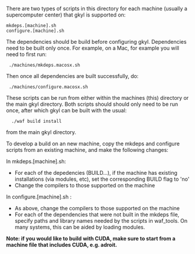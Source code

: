There are two types of scripts in this directory for each machine
(usually a supercomputer center) that gkyl is supported on:
```
mkdeps.[machine].sh 
configure.[machine].sh
```
The dependencies should be build before configuring gkyl. Dependencies
need to be built only once. For example, on a Mac, for example you
will need to first run:
```
 ./machines/mkdeps.macosx.sh
```
Then once all dependencies are built successfully, do:
```
 ./machines/configure.macosx.sh
```
These scripts can be run from either within the machines (this)
directory or the main gkyl directory. Both scripts should should only
need to be run once, after which gkyl can be built with the usual:
```
  ./waf build install
```
from the main gkyl directory.

To develop a build on an new machine, copy the mkdeps and configure
scripts from an existing machine, and make the following changes:

In mkdeps.[machine].sh:

- For each of the depedencies (BUILD...), if the machine has existing
  installations (via modules, etc), set the corresponding BUILD flag
  to 'no'
- Change the compilers to those supported on the machine

In configure.[machine].sh :

- As above, change the compilers to those supported on the machine
- For each of the dependencies that were not built in the mkdeps file,
  specify paths and library names needed by the scripts in
  waf_tools. On many systems, this can be aided by loading modules.

**Note: if you would like to build with CUDA, make sure to start from a machine file that includes CUDA, e.g. adroit.**
